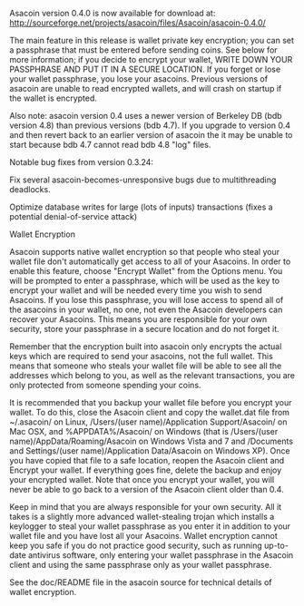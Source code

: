 Asacoin version 0.4.0 is now available for download at:
http://sourceforge.net/projects/asacoin/files/Asacoin/asacoin-0.4.0/

The main feature in this release is wallet private key encryption;
you can set a passphrase that must be entered before sending coins.
See below for more information; if you decide to encrypt your wallet,
WRITE DOWN YOUR PASSPHRASE AND PUT IT IN A SECURE LOCATION. If you
forget or lose your wallet passphrase, you lose your asacoins.
Previous versions of asacoin are unable to read encrypted wallets,
and will crash on startup if the wallet is encrypted.

Also note: asacoin version 0.4 uses a newer version of Berkeley DB
(bdb version 4.8) than previous versions (bdb 4.7). If you upgrade
to version 0.4 and then revert back to an earlier version of asacoin
the it may be unable to start because bdb 4.7 cannot read bdb 4.8
"log" files.


Notable bug fixes from version 0.3.24:

Fix several asacoin-becomes-unresponsive bugs due to multithreading
deadlocks.

Optimize database writes for large (lots of inputs) transactions
(fixes a potential denial-of-service attack)


Wallet Encryption

Asacoin supports native wallet encryption so that people who steal your
wallet file don't automatically get access to all of your Asacoins.
In order to enable this feature, choose "Encrypt Wallet" from the
Options menu.  You will be prompted to enter a passphrase, which
will be used as the key to encrypt your wallet and will be needed
every time you wish to send Asacoins.  If you lose this passphrase,
you will lose access to spend all of the asacoins in your wallet,
no one, not even the Asacoin developers can recover your Asacoins.
This means you are responsible for your own security, store your
passphrase in a secure location and do not forget it.

Remember that the encryption built into asacoin only encrypts the
actual keys which are required to send your asacoins, not the full
wallet.  This means that someone who steals your wallet file will
be able to see all the addresses which belong to you, as well as the
relevant transactions, you are only protected from someone spending
your coins.

It is recommended that you backup your wallet file before you
encrypt your wallet.  To do this, close the Asacoin client and
copy the wallet.dat file from ~/.asacoin/ on Linux, /Users/(user
name)/Application Support/Asacoin/ on Mac OSX, and %APPDATA%/Asacoin/
on Windows (that is /Users/(user name)/AppData/Roaming/Asacoin on
Windows Vista and 7 and /Documents and Settings/(user name)/Application
Data/Asacoin on Windows XP).  Once you have copied that file to a
safe location, reopen the Asacoin client and Encrypt your wallet.
If everything goes fine, delete the backup and enjoy your encrypted
wallet.  Note that once you encrypt your wallet, you will never be
able to go back to a version of the Asacoin client older than 0.4.

Keep in mind that you are always responsible for your own security.
All it takes is a slightly more advanced wallet-stealing trojan which
installs a keylogger to steal your wallet passphrase as you enter it
in addition to your wallet file and you have lost all your Asacoins.
Wallet encryption cannot keep you safe if you do not practice
good security, such as running up-to-date antivirus software, only
entering your wallet passphrase in the Asacoin client and using the
same passphrase only as your wallet passphrase.

See the doc/README file in the asacoin source for technical details
of wallet encryption.
